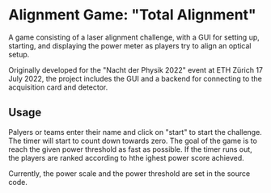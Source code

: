 # Alignment Game: "Total Alignment"
A game consisting of a laser alignment challenge, with a GUI for setting up, starting, and displaying the power meter as players try to align an optical setup.

Originally developed for the "Nacht der Physik 2022" event at ETH Zürich 17 July 2022, the project includes the GUI and a backend for connecting to the acquisition card and detector.

## Usage

Palyers or teams enter their name and click on "start" to start the challenge. The timer will start to count down towards zero. The goal of the game is to reach the given power threshold as fast as possible. If the timer runs out, the players are ranked according to hthe ighest power score achieved.

Currently, the power scale and the power threshold are set in the source code.
